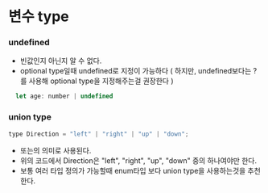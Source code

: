 # 변수 type 

### undefined 
- 빈값인지 아닌지 알 수 없다.
- optional type일때 undefined로 지정이 가능하다
( 하지만, undefined보다는 ?를 사용해 optional type을 지정해주는걸 권장한다 )

```javascript
  let age: number | undefined
```


### union type
```jsx
type Direction = "left" | "right" | "up" | "down";
```
- 또는의 의미로 사용된다.
- 위의 코드에서 Direction은 "left", "right", "up", "down" 중의 하나여야만 한다.
- 보통 여러 타입 정의가 가능할때 enum타입 보다 union type을 사용하는것을 추천한다.
